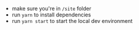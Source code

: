 - make sure you're in `/site` folder
- run `yarn` to install dependencies
- run `yarn start` to start the local dev environment
